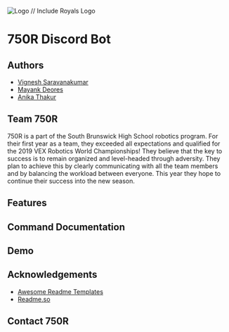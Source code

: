 
![Logo](https://dev-to-uploads.s3.amazonaws.com/uploads/articles/th5xamgrr6se0x5ro4g6.png) // Include Royals Logo


# 750R Discord Bot


## Authors

- [Vignesh Saravanakumar](https://github.com/vigneshsaravanakumar404)
- [Mayank Deores](https://github.com/mayankd101)
- [Anika Thakur](https://github.com/anikat2)



## Team 750R

750R is a part of the South Brunswick High School robotics program. For their first year as a team, they exceeded all expectations and qualified for the 2019 VEX Robotics World Championships! They believe that the key to success is to remain organized and level-headed through adversity. They plan to achieve this by clearly communicating with all the team members and by balancing the workload between everyone. This year they hope to continue their success into the new season.



## Features


## Command Documentation


## Demo



## Acknowledgements

- [Awesome Readme Templates](https://awesomeopensource.com/project/elangosundar/awesome-README-templates)
- [Readme.so](https://github.com/matiassingers/awesome-readme)

## Contact 750R
